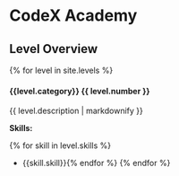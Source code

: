 # CodeX Academy

## Level Overview

{% for level in site.levels %}
#### {{level.category}} {{ level.number }} 

{{ level.description | markdownify }}

**Skills:**

{% for skill in level.skills %}
- {{skill.skill}}{% endfor %}
{% endfor %}



